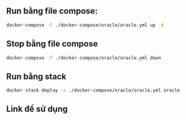 
## Run bằng file compose:
```sh
docker-compose -f ./docker-compose/oracle/oracle.yml up -d
```
## Stop bằng file compose
```sh
docker-compose -f ./docker-compose/oracle/oracle.yml down
```
## Run bằng stack
```sh
docker stack deploy -c ./docker-compose/oracle/oracle.yml oracle
```
## Link để sử dụng
```sh
```